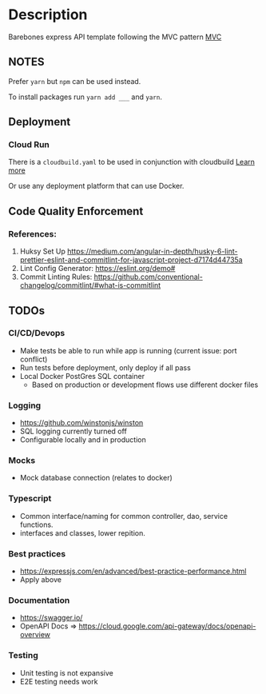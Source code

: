 # Description

Barebones express API template following the MVC pattern
[MVC](https://en.wikipedia.org/wiki/Model%E2%80%93view%E2%80%93controller)

## NOTES

Prefer `yarn` but `npm` can be used instead.

To install packages run `yarn add ___` and `yarn`.

## Deployment

### Cloud Run

There is a `cloudbuild.yaml` to be used in conjunction with cloudbuild
[Learn more](https://cloud.google.com/build/docs/deploying-builds/deploy-cloud-run)

Or use any deployment platform that can use Docker.

## Code Quality Enforcement

### References:

1. Huksy Set Up https://medium.com/angular-in-depth/husky-6-lint-prettier-eslint-and-commitlint-for-javascript-project-d7174d44735a
2. Lint Config Generator: https://eslint.org/demo#
3. Commit Linting Rules: https://github.com/conventional-changelog/commitlint/#what-is-commitlint

## TODOs

### CI/CD/Devops

-   Make tests be able to run while app is running (current issue: port conflict)
-   Run tests before deployment, only deploy if all pass
-   Local Docker PostGres SQL container
    -   Based on production or development flows use different docker files

### Logging

-   https://github.com/winstonjs/winston
-   SQL logging currently turned off
-   Configurable locally and in production

### Mocks

-   Mock database connection (relates to docker)

### Typescript

-   Common interface/naming for common controller, dao, service functions.
-   interfaces and classes, lower repition.

### Best practices

-   https://expressjs.com/en/advanced/best-practice-performance.html
-   Apply above

### Documentation

-   https://swagger.io/
-   OpenAPI Docs => https://cloud.google.com/api-gateway/docs/openapi-overview

### Testing

-   Unit testing is not expansive
-   E2E testing needs work

